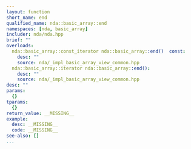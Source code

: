 ```yaml
---
layout: function
short_name: end
qualified_name: nda::basic_array::end
namespaces: [nda, basic_array]
includer: nda/nda.hpp
brief: ""
overloads:
  nda::basic_array::const_iterator nda::basic_array::end()  const:
    desc: ""
    source: nda/_impl_basic_array_view_common.hpp
  nda::basic_array::iterator nda::basic_array::end():
    desc: ""
    source: nda/_impl_basic_array_view_common.hpp
desc: ""
params:
  {}
tparams:
  {}
return_value: __MISSING__
example:
  desc: __MISSING__
  code: __MISSING__
see-also: []
...
```


